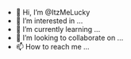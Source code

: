 - 👋 Hi, I’m @ItzMeLucky
- 👀 I’m interested in ...
- 🌱 I’m currently learning ...
- 💞️ I’m looking to collaborate on ...
- 📫 How to reach me ...

<!---
ItzMeLucky/ItzMeLucky is a ✨ special ✨ repository because its `README.md` (this file) appears on your GitHub profile.
You can click the Preview link to take a look at your changes.
--->
